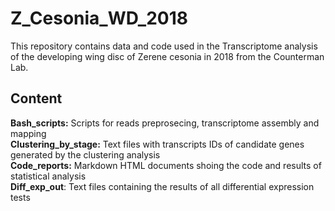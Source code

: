 # Z_Cesonia_WD_2018
This repository contains data and code used in the Transcriptome analysis of the developing wing disc of Zerene cesonia in 2018 from the Counterman Lab.

## Content

**Bash_scripts:** Scripts for reads preprosecing, transcriptome assembly and mapping  
**Clustering_by_stage:** Text files with transcripts IDs of candidate genes generated by the clustering analysis  
**Code_reports:** Markdown HTML documents shoing the code and results of statistical analysis  
**Diff_exp_out**: Text files containing the results of all differential expression tests


